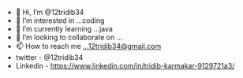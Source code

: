 - 👋 Hi, I’m @12tridib34
- 👀 I’m interested in ...coding
- 🌱 I’m currently learning ...java
- 💞️ I’m looking to collaborate on ...
- 📫 How to reach me ...12tridib34@gmail.com  
- twitter - @12tridib34
- Linkedin - https://www.linkedin.com/in/tridib-karmakar-9129721a3/

<!---
12tridib34/12tridib34 is a ✨ special ✨ repository because its `README.md` (this file) appears on your GitHub profile.
You can click the Preview link to take a look at your changes.
--->
